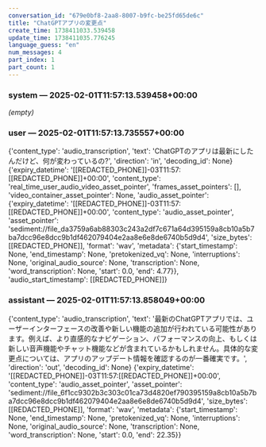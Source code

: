 ```yaml
---
conversation_id: "679e0bf8-2aa8-8007-b9fc-be25fd65de6c"
title: "ChatGPTアプリの変更点"
create_time: 1738411033.539458
update_time: 1738411035.776245
language_guess: "en"
num_messages: 4
part_index: 1
part_count: 1
---
```


### system — 2025-02-01T11:57:13.539458+00:00

_(empty)_

### user — 2025-02-01T11:57:13.735557+00:00

{'content_type': 'audio_transcription', 'text': 'ChatGPTのアプリは最新にしたんだけど、何が変わっているの?', 'direction': 'in', 'decoding_id': None}
{'expiry_datetime': '[[REDACTED_PHONE]]-03T11:57:[[REDACTED_PHONE]]+00:00', 'content_type': 'real_time_user_audio_video_asset_pointer', 'frames_asset_pointers': [], 'video_container_asset_pointer': None, 'audio_asset_pointer': {'expiry_datetime': '[[REDACTED_PHONE]]-03T11:57:[[REDACTED_PHONE]]+00:00', 'content_type': 'audio_asset_pointer', 'asset_pointer': 'sediment://file_da3759a6ab88303c243a2df7c671a64d395159a8cb10a5b7ba7dcc96e8dcc9b1df462079404e2aa8e6e8de6740b5d9d4', 'size_bytes': [[REDACTED_PHONE]], 'format': 'wav', 'metadata': {'start_timestamp': None, 'end_timestamp': None, 'pretokenized_vq': None, 'interruptions': None, 'original_audio_source': None, 'transcription': None, 'word_transcription': None, 'start': 0.0, 'end': 4.77}}, 'audio_start_timestamp': [[REDACTED_PHONE]]}

### assistant — 2025-02-01T11:57:13.858049+00:00

{'content_type': 'audio_transcription', 'text': '最新のChatGPTアプリでは、ユーザーインターフェースの改善や新しい機能の追加が行われている可能性があります。例えば、より直感的なナビゲーション、パフォーマンスの向上、もしくは新しい音声機能やチャット機能などが含まれているかもしれません。具体的な変更点については、アプリのアップデート情報を確認するのが一番確実です。', 'direction': 'out', 'decoding_id': None}
{'expiry_datetime': '[[REDACTED_PHONE]]-03T11:57:[[REDACTED_PHONE]]+00:00', 'content_type': 'audio_asset_pointer', 'asset_pointer': 'sediment://file_6f1cc9302b3c303c01ca73d4820ef790395159a8cb10a5b7ba7dcc96e8dcc9b1df462079404e2aa8e6e8de6740b5d9d4', 'size_bytes': [[REDACTED_PHONE]], 'format': 'wav', 'metadata': {'start_timestamp': None, 'end_timestamp': None, 'pretokenized_vq': None, 'interruptions': None, 'original_audio_source': None, 'transcription': None, 'word_transcription': None, 'start': 0.0, 'end': 22.35}}
